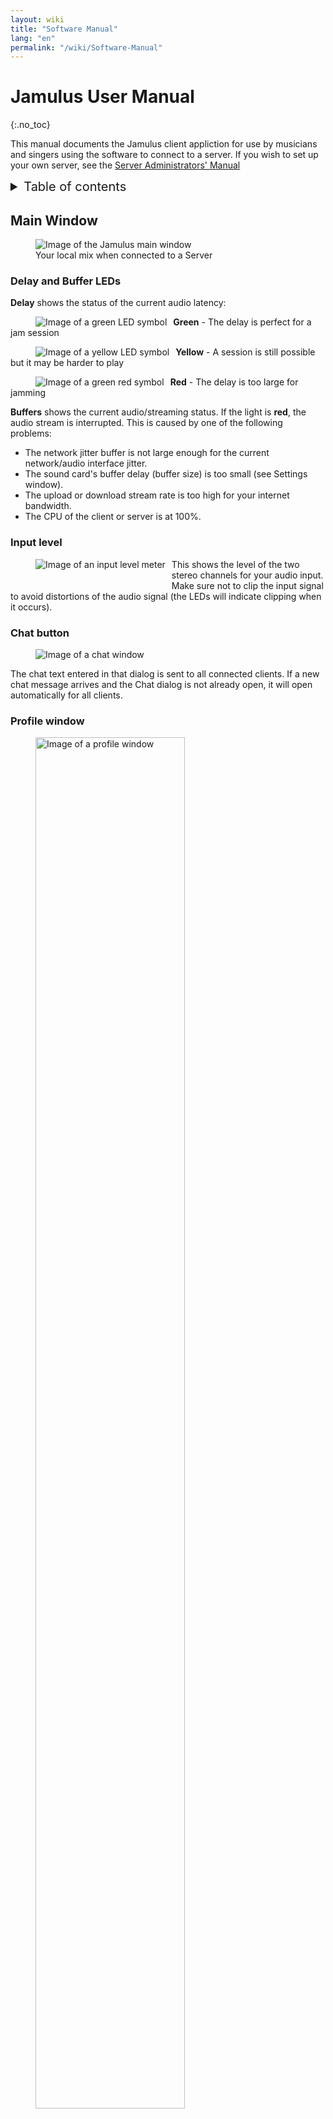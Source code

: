 ```yaml
---
layout: wiki
title: "Software Manual"
lang: "en"
permalink: "/wiki/Software-Manual"
---
```

# Jamulus User Manual
{:.no_toc}

This manual documents the Jamulus client appliction for use by musicians and singers using the software to connect to a server. 
If you wish to set up your own server, see the [Server Administrators' Manual](Server-Admin-Manual)


<details markdown="1">

<summary style=" font-size: 20px; font-color: #0e6f8e;">Table of contents</summary>

* TOC
{:toc}

</details>  

## Main Window


<figure>
	<img src="{{site.url}}/assets/img/en-screenshots/main-screen-medium.png" loading="lazy" alt="Image of the Jamulus main window">
	<figcaption>Your local mix when connected to a Server</figcaption>
</figure>

### Delay and Buffer LEDs

**Delay** shows the status of the current audio latency:

<figure><img src="{{site.url}}/assets/img/en-screenshots/led-green.png" style="float:left; margin-right:10px;" loading="lazy" alt="Image of a green LED symbol"></figure>

**Green** - The delay is perfect for a jam session

<figure><img src="{{site.url}}/assets/img/en-screenshots/led-yellow.png" style="float:left; margin-right:10px;" loading="lazy" alt="Image of a yellow LED symbol"></figure>

**Yellow** - A session is still possible but it may be harder to play

<figure><img src="{{site.url}}/assets/img/en-screenshots/led-red.png"  style="float:left; margin-right:10px; clear: both;" loading="lazy" alt="Image of a green red symbol"></figure>

**Red** - The delay is too large for jamming

**Buffers** shows the current audio/streaming status. If the light is **red**, the audio stream is interrupted. This is caused by one of the following problems:

- The network jitter buffer is not large enough for the current network/audio interface jitter.
- The sound card's buffer delay (buffer size) is too small (see Settings window).
- The upload or download stream rate is too high for your internet bandwidth.
- The CPU of the client or server is at 100%.


### Input level

<figure><img src="{{site.url}}/assets/img/en-screenshots/input-level.png" style="float:left; margin-right:10px; margin-bottom:20px;" loading="lazy" alt="Image of an input level meter"></figure>

This shows the level of the two stereo channels for your audio input.
Make sure not to clip the input signal to avoid distortions of the audio signal (the LEDs will indicate clipping when it occurs).


### Chat button

<figure><img src="{{site.url}}/assets/img/en-screenshots/chat-window.png" loading="lazy" alt="Image of a chat window"></figure>

The chat text entered in that dialog is sent to
all connected clients. If a new chat message arrives and the Chat dialog is not already open, it will
open automatically for all clients.

### Profile window

<figure><img src="{{site.url}}/assets/img/en-screenshots/profile-window.png" style="width:75%;" loading="lazy" alt="Image of a profile window"></figure>

From the View menu, select My Profile... to set your Alias/Name
which is displayed below your fader in the server audio mixer board. If an instrument and/or country is set,
icons for these selections will also be shown below your fader. The skill setting changes the background colour of
the fader tag and the city entry shows up in the tool tip of the fader tag (see screenshot below).

<figure><img src="{{site.url}}/assets/img/en-screenshots/profile-tooltip.png" style="width:30%;" loading="lazy" alt="Image of a tooltip showing profile information"></figure>

### Connect/disconnect button

Opens a dialog where you can select a server to connect to. If you are connected,
pressing this button will end the session.

<figure><img src="{{site.url}}/assets/img/en-screenshots/connection-setup-window.png" loading="lazy" alt="Image of a server connection window"></figure>

The Connection Setup window shows a list of available servers together with the number of occupants and the maximum number supported. Server operators register their servers on lists (mostly defined by genre, though some could be location-specific or for all genres). Use the List dropdown to select a genre, click on the server you want to join and press the Connect button to connect to it. Alternatively, double-click on the server name. Permanent servers (those that have been listed for longer than 24 hours) are shown in bold.

You can filter the list by server name or location. To list only occupied servers, enter a "#" character.

If you know the IP address or URL of a server, you can connect to it using the Server Name/Address
field. An optional port number can be added after the IP address or URL using a colon as a separator, e.g,
`jamulus.example.com:22124`. The field will also show a list of the most recently used server addresses.

### Mute Myself button

Cuts your audio stream to the server so that you will be able to hear yourself and see your own input levels, but other musicians will not. Be aware that other musicians will not know if you have muted yourself.

### Reverb effect

<figure><img src="{{site.url}}/assets/img/en-screenshots/reverb.png" style="float:left; margin-right:10px; margin-bottom:20px;" loading="lazy" alt="Image of an audio reverb slider"></figure>

Reverb can be applied to one local mono audio channel or to both channels in stereo mode.
The mono channel selection and the reverberation level can be modified. For example, if a microphone signal is fed
in to the right audio channel of the sound card and a reverb effect needs to be applied, set the channel selector
to the right and move the fader upwards until the desired reverb level is reached.

### Local audio pan / balance control

<figure><img src="{{site.url}}/assets/img/en-screenshots/pan-slider.png" style="float:left; margin-right:10px; margin-bottom:20px;" loading="lazy" alt="Image of a pan/balance slider"></figure>

Controls the relative levels of the left and right local audio channels. For a mono signal
it acts as a pan between the two channels. For example, if a microphone is connected to the right input channel and
an instrument is connected to the left input channel which is much louder than the microphone, move the audio fader to increase the relative volume of the mic.

### Server audio mixer

<figure><img src="{{site.url}}/assets/img/en-screenshots/mixer-channles.png" style="float:left; margin-right:10px; margin-bottom:20px;" loading="lazy" alt="Image of a pair of server mixer controls"></figure>

The audio mixer screen shows each user connected to the server (including yourself).
The faders allow you to adjust the level of what you hear without affecting what others hear.

The VU meter shows the input level at the server - that is, the sound being sent.

If you have set your Audio Channel to Stereo or Stereo Out in your Settings, you will also see a pan control (shift-click to reset).

If you see a "mute" icon above a user, it means that person cannot hear you. Either they have muted you, soloed one or more users not including you, or have set your fader in their mix to zero.

Using the **Mute button** prevents users being heard in your local mix. Be aware that when you mute someone, they will see a "muted" icon above your fader to indicate that you cannot hear them. Note also that you will continue to see their VU meters moving if sound from the muted user is reaching the server. Your fader position for them is also unaffected.

The **Solo button** allows you to hear one or more users on their own. Those not soloed will be muted. Note also that those people who are not soloed will see a "muted" icon above your fader.

Users are listed left to right in the order that they connect. You can change the sort order using the Edit option in the application menu.

You can group users together using the "group" toggle. Moving the fader of any member of the group will move the other faders in that group by the same amount. You can isolate a channel from the group temporarily with shift-click-drag.

If the server operator has enabled recording, you will see a message above the mixer showing that you are being recorded.



## Settings Window

<figure><img src="{{site.url}}/assets/img/en-screenshots/settings-window.png" loading="lazy" alt="Image of a settings window"></figure>

### Sound card device

<figure><img src="{{site.url}}/assets/img/en-screenshots/device-select-windows.png" loading="lazy" alt="Audio Device selection on Windows" ></figure>
<figure><img src="{{site.url}}/assets/img/en-screenshots/device-select-mac.png" loading="lazy" alt="Audio Device selection on Windows" ></figure>
The ASIO driver (sound card) can be selected using Jamulus under the Windows operating system. If the selected ASIO
driver is not valid an error message is shown and the previous valid driver is selected. Under macOS the input and output hardware can be selected.

### Input/output channel mapping

<figure><img src="{{site.url}}/assets/img/en-screenshots/channel-mapping.png" style="float:left; margin-right:10px; margin-bottom:20px;" loading="lazy" alt="Image of Input and output channel mapping"></figure>

If the selected sound card device offers more than one input or output channel, the _Input Channel Mapping
and Output Channel Mapping_ settings are visible. For each Jamulus input/output channel (left and right channel)
a different actual sound card channel can be selected.

### Enable small network buffers

Allows support for very small network audio packets. These are only used if the sound card buffer delay is smaller than 128 samples. The smaller the network buffers, the
lower the audio latency. But at the same time the network load increases and the probability of audio dropouts
also increases.

### Buffer delay

<figure><img src="{{site.url}}/assets/img/en-screenshots/buffer-delay.png" loading="lazy" alt="Image of buffer delay selection"></figure>

The buffer delay setting is a fundamental setting of the Jamulus software. This setting has an influence on many
connection properties. Three buffer sizes are supported:

- 64 samples: The preferred setting. Provides the lowest latency but does not work with all sound cards.
- 128 samples: Should work for most available sound cards.
- 256 samples: Should only be used on very slow computers, or with a slow internet connection.

Some sound card drivers do not allow the buffer delay to be changed from within the Jamulus software.
In this case the buffer delay setting is disabled and has to be changed using the sound card driver. On Windows, press the ASIO Setup button to open the driver settings panel.

<figure><img src="{{site.url}}/assets/img/en-screenshots/asio-setup-button.png" loading="lazy" alt="Image of ASIO setup button with a red circle around it"></figure>

On Linux, use the JACK configuration tool to change the buffer size.

The actual buffer delay has an influence on the connection status, the current upload rate and the overall delay.
The lower the buffer size, the higher the probability of a red light in the status indicator (dropouts) and the
higher the upload rate and the lower the overall delay.

<figure><img src="{{site.url}}/assets/img/en-screenshots/buffer-delay-2.png" loading="lazy" alt="Image of red arrows pointing to upload and delay statistics from buffer delay"></figure>

The buffer setting is therefore a trade-off between audio quality and overall delay.

### Jitter buffer with buffer status indicator

<figure><img src="{{site.url}}/assets/img/en-screenshots/jitter-buffer.png" style="float:left; margin-right:10px; margin-bottom:20px;" loading="lazy" alt="Image of Jitter buffer with status indicator"></figure>

The jitter buffer compensates for network and sound card timing jitters. The size of the buffer
therefore influences the quality of the audio stream (how many dropouts occur) and the overall delay
(the longer the buffer, the higher the delay).

You can set the jitter buffer size manually for your local client and the remote server. For the local jitter
buffer, dropouts in the audio stream are indicated by the light below the jitter buffer size faders.
If the light turns to red, a buffer overrun/underrun has taken place and the audio stream is interrupted.

The jitter buffer setting is therefore a trade-off between audio quality and overall delay.

If the Auto setting is enabled, the jitter buffers
of your local client and the remote server are set automatically based on measurements of the network and sound card
timing jitter. If the Auto check is enabled, the jitter buffer size faders are disabled (they cannot be moved with the mouse).

### Audio channels


<figure><img src="{{site.url}}/assets/img/en-screenshots/audio-channels.png" loading="lazy" alt="Screenshot of a dropdown menu for selecting audio channel"></figure>

Selects the number of audio channels to be used for communication between client and server. There are three modes
available:

Mono and Stereo modes use one and two audio channels respectively.

Mono-in/Stereo-out: The audio signal sent to the server is mono but the return signal is stereo. This is useful if the sound card has the instrument on one input channel and the microphone on the other. In that case
the two input signals can be mixed to one mono channel but the server mix is heard in stereo.

Enabling stereo mode will increase your stream's data rate. Make sure your upload rate does
not exceed the available upload speed of your internet connection.

In stereo streaming mode, no audio channel selection for the reverb effect will be available on
the main window since the effect is applied to both channels in this case.

### Audio quality

<figure><img src="{{site.url}}/assets/img/en-screenshots/audio-quality.png" loading="lazy" alt="Image of a dropdown menu for selecting audio quality"></figure>

The higher the audio quality, the higher your audio stream's data rate. Make sure your upload rate does not exceed the available upload speed of your internet connection.

### New client level

<figure><img src="{{site.url}}/assets/img/en-screenshots/new-client-level.png" loading="lazy" alt="Image of a text input for new client level"></figure>

This setting defines the fader level of a newly connected client in percent. If a new user connects
to the current server, they will get the specified initial fader level if no other fader level from a previous connection of
that user was already stored. You can set all users in an occupied server to this level using Edit > "Set All Faders to New Client Level".


### Fancy skin

<figure><img src="{{site.url}}/assets/img/en-screenshots/fancy-skin.png" loading="lazy" alt="Image of a checkbox for selecting fancy skin"></figure>

This applies a fancy skin to the main window.

### Custom directory server address

<figure><img src="{{site.url}}/assets/img/en-screenshots/directory-custom.png" loading="lazy" alt="Image of a text input for directory server address"></figure>

Leave this blank unless you need to enter the address of a directory server other than the default.

### Current connection status parameter

<figure><img src="{{site.url}}/assets/img/en-screenshots/connection-status.png" loading="lazy" alt="Image of connection status indicators"></figure>

The Ping Time is the time required for the audio stream to travel from the client to the server and back again.
This delay is introduced by the network and ideally should be about 20-30 ms. When this delay is higher than about 50 ms, it starts to become
more noticeable and you may find it harder to keep in time, though it is still possible once you get used to it. Factors such as tempo, the instrument
played or headphone isolation will have an impact on the delay you find you can deal with. 
The most probable causes for a high delay are that your distance to the server is too large or your internet connection is not sufficient.

Overall Delay is calculated from the current Ping Time and the delay introduced by the current buffer settings.

Audio Upstream Rate depends on the current audio packet size and compression setting. Make sure that the upstream
rate is not higher than your available internet upload speed (check this with a service such as [librespeed.org](https://librespeed.org/)).
